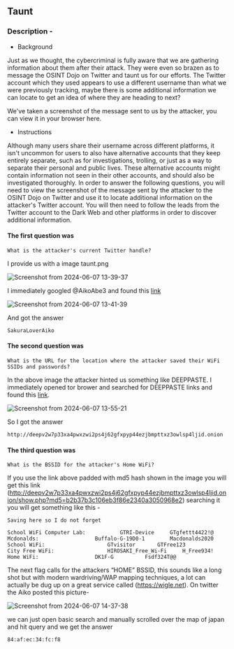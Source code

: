 ## Taunt
### Description -
- Background

Just as we thought, the cybercriminal is fully aware that we are gathering information about them after their attack. They were even so brazen as to message the OSINT Dojo on Twitter and taunt us for our efforts. The Twitter account which they used appears to use a different username than what we were previously tracking, maybe there is some additional information we can locate to get an idea of where they are heading to next?

We've taken a screenshot of the message sent to us by the attacker, you can view it in your browser here.


- Instructions

Although many users share their username across different platforms, it isn't uncommon for users to also have alternative accounts that they keep entirely separate, such as for investigations, trolling, or just as a way to separate their personal and public lives. These alternative accounts might contain information not seen in their other accounts, and should also be investigated thoroughly. In order to answer the following questions, you will need to view the screenshot of the message sent by the attacker to the OSINT Dojo on Twitter and use it to locate additional information on the attacker's Twitter account. You will then need to follow the leads from the Twitter account to the Dark Web and other platforms in order to discover additional information.

#### The first question was 
```
What is the attacker's current Twitter handle?
```
I provide us with a image taunt.png 

![Screenshot from 2024-06-07 13-39-37](https://github.com/Wizzy2323/CSOC-2024/assets/159465554/444f90ee-3a6a-4433-adc3-a75af6babbd5)

I immediately googled @AikoAbe3 and found this [link](https://x.com/sakuraloveraiko?lang=en)

![Screenshot from 2024-06-07 13-41-39](https://github.com/Wizzy2323/CSOC-2024/assets/159465554/173a86de-37a1-40ed-88df-d6cf299e44e0)

And got the answer
```
SakuraLoverAiko
```
#### The second question was
```
What is the URL for the location where the attacker saved their WiFi  SSIDs and passwords?
```
In the above image the attacker hinted us something like DEEPPASTE. I immediately opened tor brower and searched for DEEPPASTE links and found this [link](http://deepv2w7p33xa4pwxzwi2ps4j62gfxpyp44ezjbmpttxz3owlsp4ljid.onion). 

![Screenshot from 2024-06-07 13-55-21](https://github.com/Wizzy2323/CSOC-2024/assets/159465554/96300855-3705-487f-b3b2-a2ef7aec3a41)

So I got the answer
```
http://deepv2w7p33xa4pwxzwi2ps4j62gfxpyp44ezjbmpttxz3owlsp4ljid.onion
```
#### The third question was 
```
What is the BSSID for the attacker's Home WiFi?
```
If you use the link above padded with md5 hash shown in the image you will get this link (http://deepv2w7p33xa4pwxzwi2ps4j62gfxpyp44ezjbmpttxz3owlsp4ljid.onion/show.php?md5=b2b37b3c106eb3f86e2340a3050968e2) searching it you will get something like this -

```
Saving here so I do not forget

School WiFi Computer Lab: 			GTRI-Device		GTgfettt4422!@
Mcdonalds: 					Buffalo-G-19D0-1        Macdonalds2020
School WiFi: 					GTvisitor		GTFree123
City Free WiFi: 				HIROSAKI_Free_Wi-Fi 	H_Free934!
Home WiFi: 					DK1F-G			Fsdf324T@@
```
The next flag calls for the attackers “HOME” BSSID, this sounds like a long shot but with modern wardriving/WAP mapping techniques, a lot can actually be dug up on a great service called (https://wigle.net). On twitter the Aiko posted this picture-

![Screenshot from 2024-06-07 14-37-38](https://github.com/Wizzy2323/CSOC-2024/assets/159465554/93c58c7d-975c-4e8f-a274-b9d723281cdd)

we can just open basic search and manually scrolled over the map of japan and hit query and we get the answer
```
84:af:ec:34:fc:f8
```
















